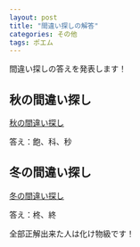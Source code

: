 ```yaml
---
layout: post
title: "間違い探しの解答"
categories: その他
tags: ポエム
---
```


間違い探しの答えを発表します！


## 秋の間違い探し

[秋の間違い探し](https://r-40021.github.io/blog/%E3%81%9D%E3%81%AE%E4%BB%96/2021/10/04/autumn.html)

答え：飽、科、秒

## 冬の間違い探し

[冬の間違い探し](https://r-40021.github.io/blog/%E3%81%9D%E3%81%AE%E4%BB%96/2021/12/12/winter.html)

答え：柊、終


全部正解出来た人は化け物級です！
